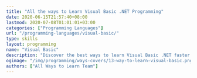```yaml
---
title: "All the ways to Learn Visual Basic .NET Programming"
date: 2020-06-15T21:57:40+08:00
lastmod: 2020-07-08T01:01:01+03:00
categories: ["Programming Languages"]
url: "/programming-languages/visual-basic/"
type: skills
layout: programming
name: "Visual Basic"
description: "Discover the best ways to learn Visual Basic .NET faster by knowing the strengths and weaknesses of each way and adapting them to your needs, we provide you resources or links for each way."
ogimage: "/img/programming/ways-covers/13-way-to-learn-visual-basic.png"
authors: ["All Ways to Learn Team"]
---
```

